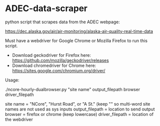 # ADEC-data-scraper
python script that scrapes data from the ADEC webpage:

https://dec.alaska.gov/air/air-monitoring/alaska-air-quality-real-time-data

Must have a webdriver for Google Chrome or Mozilla Firefox to run this script. 

- Download geckodriver for Firefox here: https://github.com/mozilla/geckodriver/releases
- Download chromedriver for Chrome here: https://sites.google.com/chromium.org/driver/


Usage:

./ncore-hourly-dualbrowser.py "site name" output_filepath browser driver_filepath

site name = "NCore", "Hurst Road", or "A St." (keep "" so multi-word site names are not used as sys inputs
output_filepath = location to send output
browser = firefox or chrome (keep lowercase)
driver_filepath = location of the webdriver







